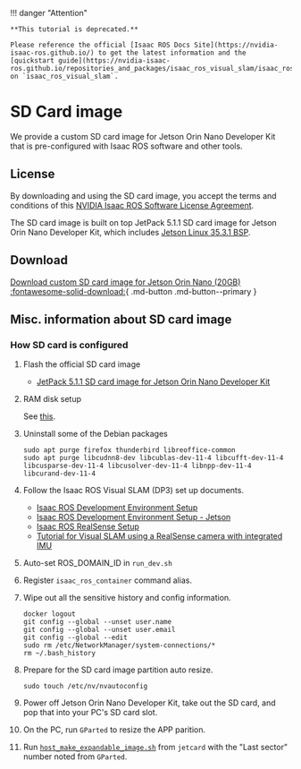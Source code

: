 !!! danger "Attention"

    **This tutorial is deprecated.**

    Please reference the official [Isaac ROS Docs Site](https://nvidia-isaac-ros.github.io/) to get the latest information and the [quickstart guide](https://nvidia-isaac-ros.github.io/repositories_and_packages/isaac_ros_visual_slam/isaac_ros_visual_slam/index.html#quickstart) on `isaac_ros_visual_slam`.
    
# SD Card image

We provide a custom SD card image for Jetson Orin Nano Developer Kit that is pre-configured with Isaac ROS software and other tools.

## License

By downloading and using the SD card image, you accept the terms and conditions of this [NVIDIA Isaac ROS Software License Agreement](./NVIDIA-ISAAC-ROS-SOFTWARE-LICENSE.md).

The SD card image is built on top JetPack 5.1.1 SD card image for Jetson Orin Nano Developer Kit, which includes [Jetson Linux 35.3.1 BSP](https://developer.nvidia.com/embedded/jetson-linux-r3531).

## Download

[Download custom SD card image for Jetson Orin Nano (20GB) :fontawesome-solid-download:](https://developer.nvidia.com/downloads/isaac-ros-visual-slam-orin-nano-image){ .md-button .md-button--primary }

## Misc. information about SD card image

### How SD card is configured

1. Flash the official SD card image

    - [JetPack 5.1.1 SD card image for Jetson Orin Nano Developer Kit](https://developer.nvidia.com/downloads/embedded/l4t/r35_release_v3.1/sd_card_b49/jp511-orin-nano-sd-card-image.zip/)

1. RAM disk setup

    See [this](https://gitlab-master.nvidia.com/isaac_ros/isaac_ros_common/-/blob/cyato/docs-ramdisk/docs/dev-env-setup_jetson.md#optinal-ramdisk-setup).

1. Uninstall some of the Debian packages

    ```
    sudo apt purge firefox thunderbird libreoffice-common
    sudo apt purge libcudnn8-dev libcublas-dev-11-4 libcufft-dev-11-4 libcusparse-dev-11-4 libcusolver-dev-11-4 libnpp-dev-11-4 libcurand-dev-11-4
    ```

1. Follow the Isaac ROS Visual SLAM (DP3) set up documents.

    - [Isaac ROS Development Environment Setup](https://github.com/NVIDIA-ISAAC-ROS/isaac_ros_common/blob/main/docs/dev-env-setup.md)
    - [Isaac ROS Development Environment Setup - Jetson](https://github.com/NVIDIA-ISAAC-ROS/isaac_ros_common/blob/main/docs/dev-env-setup_jetson.md)
    - [Isaac ROS RealSense Setup](https://github.com/NVIDIA-ISAAC-ROS/.github/blob/main/profile/realsense-setup.md)
    - [Tutorial for Visual SLAM using a RealSense camera with integrated IMU](https://github.com/NVIDIA-ISAAC-ROS/isaac_ros_visual_slam/blob/main/docs/tutorial-realsense.md#tutorial-for-visual-slam-using-a-realsense-camera)

1. Auto-set ROS_DOMAIN_ID in `run_dev.sh`

1. Register `isaac_ros_container` command alias. 

1. Wipe out all the sensitive history and config information.

    ``` { .bash .copy }
    docker logout
    git config --global --unset user.name
    git config --global --unset user.email
    git config --global --edit
    sudo rm /etc/NetworkManager/system-connections/*
    rm ~/.bash_history
    ```

1. Prepare for the SD card image partition auto resize.

    ``` { .bash .copy }
    sudo touch /etc/nv/nvautoconfig
    ```

1. Power off Jetson Orin Nano Developer Kit, take out the SD card, and pop that into your PC's SD card slot.

1. On the PC, run `GParted` to resize the APP parition.

1. Run [`host_make_expandable_image.sh`](https://github.com/NVIDIA-AI-IOT/jetcard/blob/master/scripts/host_make_expandable_image.sh) from `jetcard` with the "Last sector" number noted from `GParted`.
